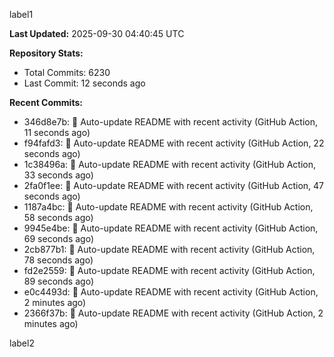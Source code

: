 
label1 
<!-- ACTIVITY_START -->
**Last Updated:** 2025-09-30 04:40:45 UTC

**Repository Stats:**
- Total Commits: 6230
- Last Commit: 12 seconds ago

**Recent Commits:**
- 346d8e7b: 🤖 Auto-update README with recent activity (GitHub Action, 11 seconds ago)
- f94fafd3: 🤖 Auto-update README with recent activity (GitHub Action, 22 seconds ago)
- 1c38496a: 🤖 Auto-update README with recent activity (GitHub Action, 33 seconds ago)
- 2fa0f1ee: 🤖 Auto-update README with recent activity (GitHub Action, 47 seconds ago)
- 1187a4bc: 🤖 Auto-update README with recent activity (GitHub Action, 58 seconds ago)
- 9945e4be: 🤖 Auto-update README with recent activity (GitHub Action, 69 seconds ago)
- 2cb877b1: 🤖 Auto-update README with recent activity (GitHub Action, 78 seconds ago)
- fd2e2559: 🤖 Auto-update README with recent activity (GitHub Action, 89 seconds ago)
- e0c4493d: 🤖 Auto-update README with recent activity (GitHub Action, 2 minutes ago)
- 2366f37b: 🤖 Auto-update README with recent activity (GitHub Action, 2 minutes ago)
<!-- ACTIVITY_END -->

label2

